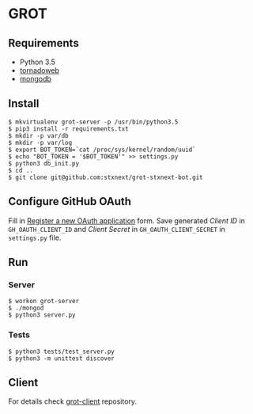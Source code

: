 GROT
====

Requirements
------------

* Python 3.5
* [tornadoweb](http://www.tornadoweb.org/)
* [mongodb](http://www.mongodb.org/)

Install
-------

	$ mkvirtualenv grot-server -p /usr/bin/python3.5
	$ pip3 install -r requirements.txt
	$ mkdir -p var/db
	$ mkdir -p var/log
	$ export BOT_TOKEN=`cat /proc/sys/kernel/random/uuid`
	$ echo "BOT_TOKEN = '$BOT_TOKEN'" >> settings.py
	$ python3 db_init.py
	$ cd ..
	$ git clone git@github.com:stxnext/grot-stxnext-bot.git


Configure GitHub OAuth
----------------------

Fill in [Register a new OAuth application](https://github.com/settings/applications/new)
form. Save generated *Client ID* in `GH_OAUTH_CLIENT_ID` and  *Client Secret*
in `GH_OAUTH_CLIENT_SECRET` in `settings.py` file.

Run
---

### Server

	$ workon grot-server
	$ ./mongod
	$ python3 server.py

### Tests
    
    $ python3 tests/test_server.py
    $ python3 -m unittest discover


Client
------

For details check
[grot-client](https://github.com/stxnext/grot-client)
repository.